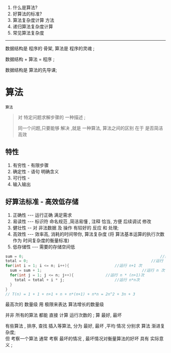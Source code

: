 1. 什么是算法? 
2. 好算法的标准? 
3. 算法复杂度计算 方法
4. 递归算法复杂度计算
5. 常见算法复杂度 

---

数据结构是  程序的 骨架,  算法是 程序的灵魂  ;  

数据结构  +  算法 = 程序 ; 

数据结构是 算法的先导课;  

# 算法



`算法`  

> 对 特定问题求解步骤的 一种描述  ; 
>
> 同一个问题,只要能够 解决 ,就是 一种算法,  算法之间的区别 在于 是否简洁高效

## 特性

1. 有穷性 -  有限步骤
2. 确定性  -  语句 明确含义 
3. 可行性 -  
4. 输入输出 

## 好算法标准  - 高效低存储

1. 正确性  ---  运行正确  满足需求 
2. 易读性 --- 标识符 命名规范 ,简洁易懂 , 注释 恰当,  方便 后续调试 修改 
3. 健壮性  -- 对 非法数据 及 操作 有较好的 反应 和 处理;  
4. 高效性 ---   效率高, 消耗的时间带你, 算法复杂度 (将 算法基本运算的执行次数 作为 时间复杂度的衡量标准)
5. 低存储性 ---  需要的存储空间低  

```c++
sum = 0;															//运行 1次
total = 0; 														//运行 1次
for(int i = 1; i <= n; i++){					//运行 n+1 次
  sum = sum + 1;											//运行 n 次
  for(int j = 1; j <= n; j++){				//运行 n * (n+1)次
    total = total + i * j;						//运行 n*n次
  }
}
// T(n) = 1 + 1 + n+1 + n + n*(n+1) + n*n = 2n^2 + 3n + 3 
```

最高次的 数量级  用 极限来表达 算法增长的数量级  

并非  所有的算法 都能 直接 计算 运行次数的 ;    算 最好, 最坏   

有些算法 ,  排序, 查找 插入等算法, 分为 最好, 最坏 ,平均 情况 分别求 算法 渐进复杂度;  
但 考察一个算法 通常 考察 最坏的情况 ,  最坏情况对衡量算法的好坏 具有 实际意义 ; 
